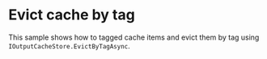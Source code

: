 # Evict cache by tag

This sample shows how to tagged cache items and evict them by tag using `IOutputCacheStore.EvictByTagAsync`.
